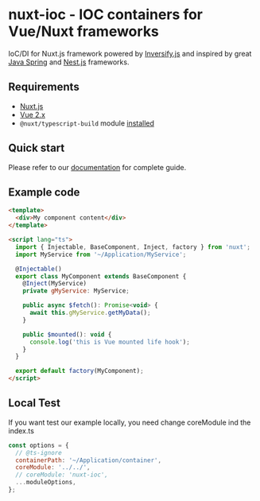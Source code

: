 # nuxt-ioc - IOC containers for Vue/Nuxt frameworks

IoC/DI for Nuxt.js framework powered by [Inversify.js](http://inversify.io/) and inspired by great [Java Spring](https://spring.io/) and [Nest.js](https://nestjs.com/) frameworks.

## Requirements

- [Nuxt.js](https://nuxtjs.org/)
- [Vue 2.x](https://vuejs.org/)
- `@nuxt/typescript-build` module [installed](https://typescript.nuxtjs.org/guide/setup.html#installation)

## Quick start

Please refer to our [documentation](https://mateuszgachowski.github.io/nuxt-ioc/) for complete guide.

## Example code

```html
<template>
  <div>My component content</div>
</template>

<script lang="ts">
  import { Injectable, BaseComponent, Inject, factory } from 'nuxt';
  import MyService from '~/Application/MyService';

  @Injectable()
  export class MyComponent extends BaseComponent {
    @Inject(MyService)
    private gMyService: MyService;

    public async $fetch(): Promise<void> {
      await this.gMyService.getMyData();
    }

    public $mounted(): void {
      console.log('this is Vue mounted life hook');
    }
  }

  export default factory(MyComponent);
</script>
```

## Local Test

If you want test our example locally, you need change coreModule ind the index.ts

```javascript
const options = {
  // @ts-ignore
  containerPath: '~/Application/container',
  coreModule: '../../',
  // coreModule: 'nuxt-ioc',
  ...moduleOptions,
};
```
